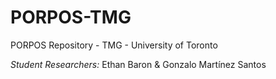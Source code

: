 # PORPOS-TMG
PORPOS Repository - TMG - University of Toronto 

_Student Researchers:_ Ethan Baron & Gonzalo Martínez Santos
